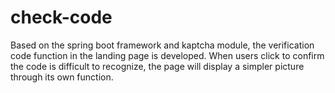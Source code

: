 # check-code
 Based on the spring boot framework and kaptcha module, the verification code function in the landing page is developed. When users click to confirm the code is difficult to recognize, the page will display a simpler picture through its own function.
